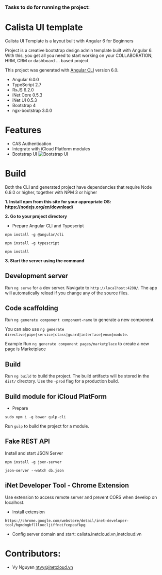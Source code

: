 ### Tasks to do for running the project:
Calista UI template
===
Calista UI Template is a layout built with Angular 6 for Beginners

Project is a creative bootstrap design admin template built with Angular 6.
With this, you get all you need to start working on your COLLABORATION, HRM, CRM or dashboard ... based project.

This project was generated with [Angular CLI](https://github.com/angular/angular-cli) version 6.0.

- Angular 6.0.0
- TypeScript 2.7
- RxJS 6.2.0
- iNet Core 0.5.3
- iNet UI 0.5.3
- Bootstrap 4 
- ngx-bootstrap 3.0.0

Features
===
- CAS Authentication
- Integrate with iCloud Platform modules
- Bootstrap UI
![Bootstrap UI ](http://cdn.inetcloud.vn/data/api/git/bs-ui.png)

Build
===

Both the CLI and generated project have dependencies that require Node 6.9.0 or higher, together with NPM 3 or higher

**1.	Install npm from this site for your appropriate OS:  https://nodejs.org/en/download/**

**2.	Go to your project directory**


- Prepare Angular CLI and Typescript
```
npm install -g @angular/cli

npm install -g typescript

npm install
```

**3.	Start the server using the command**

## Development server

Run `ng serve` for a dev server. Navigate to `http://localhost:4200/`. The app will automatically reload if you change any of the source files.

## Code scaffolding

Run `ng generate component component-name` to generate a new component.

You can also use `ng generate directive|pipe|service|class|guard|interface|enum|module`.

Example Run `ng generate component pages/marketplace` to create a new page is Marketplace

## Build

Run `ng build` to build the project. The build artifacts will be stored in the `dist/` directory. Use the `-prod` flag for a production build.

## Build module for iCloud PlatForm

- Prepare  
```
sudo npm i -g bower gulp-cli
```
Run `gulp` to build the project for a module.

##  Fake REST API
Install and start JSON Server 
```
npm install -g json-server
```
```
json-server --watch db.json
```
## iNet Developer Tool - Chrome Extension

Use extension to access remote server and prevent CORS when develop on localhost. 

- Install extension 
``` 
https://chrome.google.com/webstore/detail/inet-developer-tool/hgmdmgbfllloocljiffneifcepeafkpg
```
- Config server domain and start: calista.inetcloud.vn,inetcloud.vn


Contributors:
===
- Vy Nguyen <ntvy@inetcloud.vn>